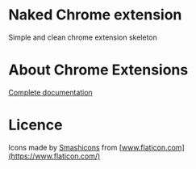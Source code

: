 # Naked Chrome extension

Simple and clean chrome extension skeleton

# About Chrome Extensions 

[Complete documentation](https://developer.chrome.com/extensions)


# Licence

Icons made by [Smashicons](https://www.flaticon.com/authors/smashicons) from [www.flaticon.com](https://www.flaticon.com/)
